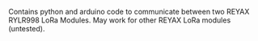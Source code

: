Contains python and arduino code to communicate between two REYAX RYLR998 LoRa Modules. May work for other REYAX LoRa modules (untested).
